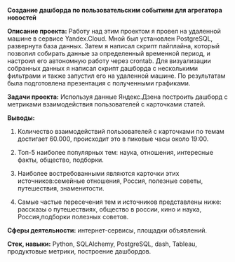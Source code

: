 **Создание дашборда по пользовательским событиям для агрегатора новостей**

**Описание проекта:**
Работу над этим проектом я провел на удаленной машине в сервисе Yandex.Cloud. Мной был установлен PostgreSQL, развернута база данных. Затем я написал скрипт пайплайна, который позволил собирать данные за определенный временной период, и настроил его автономную работу через crontab. Для визуализации собранных данных я написал скрипт дашборда с несколькими фильтрами и также запустил его на удаленной машине. По результатам была подготовлена презентация с полученными графиками.

**Задачи проекта:**
Используя данные Яндекс.Дзена построить дашборд с метриками взаимодействия пользователей с карточками статей.

**Выводы:**
1. Количество взаимодействий пользователей с карточками по темам достигает 60.000, происходит это в пиковые часы около 19:00.

2. Топ-5 наиболее популярных тем: наука, отношения, интересные факты, общество, подборки.

3. Наиболее востребованными являются карточки этих источников:семейные отношения, Россия, полезные советы, путешествия, знаменитости.

4. Самые частые пересечения тем и источников представлены ниже: рассказы о путешествиях, общество в россии, кино и наука, Россия,подборки полезных советов.

**Сферы деятельности:** интернет-сервисы, площадки объявлений.

**Стек, навыки:** Python, SQLAlchemy, PostgreSQL, dash, Tableau, продуктовые метрики, построение дашбордов.
